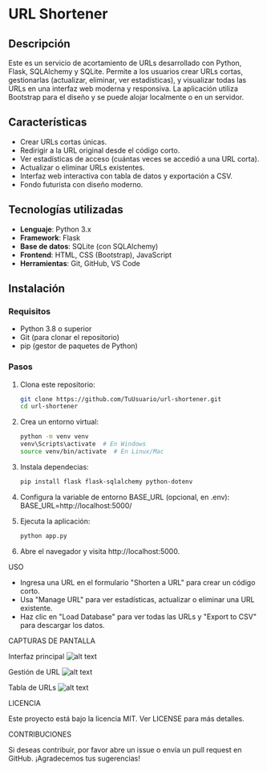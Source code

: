 # URL Shortener

## Descripción
Este es un servicio de acortamiento de URLs desarrollado con Python, Flask, SQLAlchemy y SQLite. Permite a los usuarios crear URLs cortas, gestionarlas (actualizar, eliminar, ver estadísticas), y visualizar todas las URLs en una interfaz web moderna y responsiva. La aplicación utiliza Bootstrap para el diseño y se puede alojar localmente o en un servidor.

## Características
- Crear URLs cortas únicas.
- Redirigir a la URL original desde el código corto.
- Ver estadísticas de acceso (cuántas veces se accedió a una URL corta).
- Actualizar o eliminar URLs existentes.
- Interfaz web interactiva con tabla de datos y exportación a CSV.
- Fondo futurista con diseño moderno.

## Tecnologías utilizadas
- **Lenguaje**: Python 3.x
- **Framework**: Flask
- **Base de datos**: SQLite (con SQLAlchemy)
- **Frontend**: HTML, CSS (Bootstrap), JavaScript
- **Herramientas**: Git, GitHub, VS Code

## Instalación

### Requisitos
- Python 3.8 o superior
- Git (para clonar el repositorio)
- pip (gestor de paquetes de Python)

### Pasos
1. Clona este repositorio:
   ```bash
   git clone https://github.com/TuUsuario/url-shortener.git
   cd url-shortener

2. Crea un entorno virtual:
    ```bash
    python -m venv venv
    venv\Scripts\activate  # En Windows
    source venv/bin/activate  # En Linux/Mac

3. Instala dependecias:
    ```bash
    pip install flask flask-sqlalchemy python-dotenv


4. Configura la variable de entorno BASE_URL (opcional, en .env):
    BASE_URL=http://localhost:5000/

5. Ejecuta la aplicación:
    ```bash
    python app.py

6. Abre el navegador y visita http://localhost:5000.

USO
* Ingresa una URL en el formulario "Shorten a URL" para crear un código corto.
* Usa "Manage URL" para ver estadísticas, actualizar o eliminar una URL existente.
* Haz clic en "Load Database" para ver todas las URLs y "Export to CSV" para descargar los datos.

CAPTURAS DE PANTALLA

Interfaz principal
![alt text](main_interface.png)

Gestión de URL
![alt text](screenshots/manage_url.png)

Tabla de URLs
![alt text](screenshots/all_urls.png)

LICENCIA

Este proyecto está bajo la licencia MIT. Ver LICENSE para más detalles.

CONTRIBUCIONES

Si deseas contribuir, por favor abre un issue o envía un pull request en GitHub. ¡Agradecemos tus sugerencias!